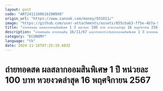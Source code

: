 ```yaml
---
layout: post
code: "ART2411160616IOW9X0"
origin_url: "https://www.sanook.com/money/931011/"
image: "https://github.com/user-attachments/assets/855cbab3-ff5e-4b7a-9e0c-df5c4c104286"
title: "ถ่ายทอดสด ผลสลากออมสินพิเศษ 1 ปี หน่วยละ 100 บาท หวยงวดล่าสุด 16 พฤศจิกายน 2567"
description: "ถ่ายสอดสด หวยออมสิน 16/11/67 ผลการออกรางวัลสลากออมสินพิเศษ 1 ปี หวยออมสิน ประจำวันที่ 16 พฤศจิกายน 2567 งวดล่าสุด"
category: "ECONOMY"
language: "th"
date: 2024-11-16T07:25:19.683Z
---
```


# ถ่ายทอดสด ผลสลากออมสินพิเศษ 1 ปี หน่วยละ 100 บาท หวยงวดล่าสุด 16 พฤศจิกายน 2567